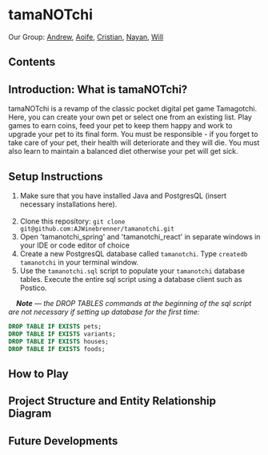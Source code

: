 # tamaNOTchi

Our Group: [Andrew](https://github.com/AJWinebrenner), [Aoife](https://github.com/aoifeags), [Cristian](https://github.com/Roscaaa), [Nayan](https://github.com/Nayan-grg), [Will](https://github.com/WillBurdett)

## Contents


## Introduction: What is tamaNOTchi? 
tamaNOTchi is a revamp of the classic pocket digital pet game Tamagotchi. Here, you can create your own pet or select one from an existing list. Play games to earn coins, feed your pet to keep them happy and work to upgrade your pet to its final form. You must be responsible - if you forget to take care of your pet, their health will deteriorate and they will die. You must also learn to maintain a balanced diet otherwise your pet will get sick. 

## Setup Instructions
1. Make sure that you have installed Java and PostgresQL (insert necessary installations here).
   <br><br>
2. Clone this repository:
      ``git clone git@github.com:AJWinebrenner/tamanotchi.git``
3. Open 'tamanotchi_spring' and 'tamanotchi_react' in separate windows in your IDE or code editor of choice
4. Create a new PostgresQL database called ``tamanotchi``. Type ``createdb tamanotchi`` in your terminal window. 
5. Use the ``tamanotchi.sql`` script to populate your ``tamanotchi`` database tables. Execute the entire sql script using a database client such as Postico. 

&nbsp;&nbsp;&nbsp;&nbsp;_**Note** — the DROP TABLES commands at the beginning of the sql script are not necessary if setting up database for the first time:_
```sql
DROP TABLE IF EXISTS pets;
DROP TABLE IF EXISTS variants;
DROP TABLE IF EXISTS houses;
DROP TABLE IF EXISTS foods;
```




## How to Play


## Project Structure and Entity Relationship Diagram


## Future Developments


